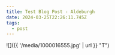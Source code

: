 ```yaml
---
title: Test Blog Post - Aldeburgh
date: 2024-03-25T22:26:11.745Z
tags:
  - post
---
```

![]({{ '/media/1000016555.jpg' | url }} "T")